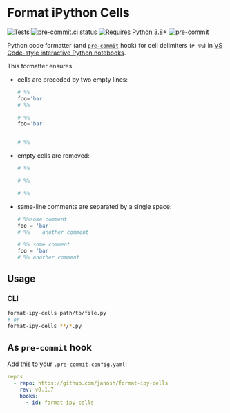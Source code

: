 # Format iPython Cells

[![Tests](https://github.com/janosh/format-ipy-cells/actions/workflows/test.yml/badge.svg)](https://github.com/janosh/format-ipy-cells/actions/workflows/test.yml)
[![pre-commit.ci status](https://results.pre-commit.ci/badge/github/janosh/format-ipy-cells/main.svg)](https://results.pre-commit.ci/latest/github/janosh/format-ipy-cells/main)
[![Requires Python 3.8+](https://img.shields.io/badge/Python-3.8+-blue.svg)](https://python.org/downloads)
[![pre-commit](https://img.shields.io/badge/pre--commit-enabled-brightgreen?logo=pre-commit&logoColor=white)](https://github.com/pre-commit/pre-commit)

Python code formatter (and [`pre-commit`](https://pre-commit.com) hook) for cell delimiters (`# %%`) in [VS Code-style interactive Python notebooks](https://code.visualstudio.com/docs/python/jupyter-support-py).

This formatter ensures

- cells are preceded by two empty lines:

    ```py
    # %%
    foo='bar'
    # %%
    ```

    ```py
    # %%
    foo='bar'


    # %%
    ```

- empty cells are removed:

    ```py
    # %%

    # %%
    ```

    ```py
    # %%
    ```

- same-line comments are separated by a single space:

    ```py
    # %%some comment
    foo = 'bar'
    # %%    another comment
    ```

    ```py
    # %% some comment
    foo = 'bar'
    # %% another comment
    ```

## Usage

### CLI

```sh
format-ipy-cells path/to/file.py
# or
format-ipy-cells **/*.py
```

## As `pre-commit` hook

Add this to your `.pre-commit-config.yaml`:

```yml
repos
  - repo: https://github.com/janosh/format-ipy-cells
    rev: v0.1.7
    hooks:
      - id: format-ipy-cells
```
